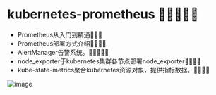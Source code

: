 # kubernetes-prometheus :star2::star2::star2::star2::star2:

- Prometheus从入门到精通:star2::star2::star2:
- Prometheus部署方式介绍:star2::star2::star2::star2:
- AlertManager告警系统。:star2::star2::star2::star2::star2:
- node_exporter于kubernetes集群各节点部署node_exporter:star2::star2::star2::star2:
- kube-state-metrics聚合kubernetes资源对象，提供指标数据。:star2::star2::star2::star2:

![image](https://github.com/user-attachments/assets/06f4e72f-fa94-44d0-a19b-c003bd173d22)
